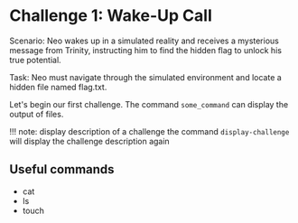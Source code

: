 # Challenge 1: Wake-Up Call

Scenario: Neo wakes up in a simulated reality and receives a mysterious message from Trinity, instructing him to find the hidden flag to unlock his true potential.

Task: Neo must navigate through the simulated environment and locate a hidden file named flag.txt.

Let's begin our first challenge.
The command `some_command` can display the output of files.

!!! note: display description of a challenge
	the command `display-challenge` will display the challenge description again

## Useful commands
* cat
* ls
* touch
